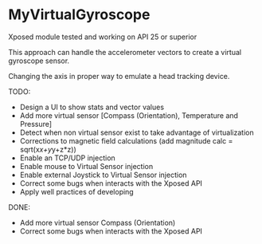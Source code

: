 # MyVirtualGyroscope
Xposed module tested and working on API 25 or superior

This approach can handle the accelerometer vectors to create a virtual gyroscope sensor.

Changing the axis in proper way to emulate a head tracking device.

TODO:

 - Design a UI to show stats and vector values
 - Add more virtual sensor [Compass (Orientation), Temperature and Pressure]
 - Detect when non virtual sensor exist to take advantage of virtualization
 - Corrections to magnetic field calculations (add magnitude calc = sqrt(x*x+y*y+z*z))
 - Enable an TCP/UDP injection
 - Enable mouse to Virtual Sensor injection
 - Enable external Joystick to Virtual Sensor injection
 - Correct some bugs when interacts with the Xposed API
 - Apply well practices of developing
 
DONE:

 - Add more virtual sensor Compass (Orientation)
 - Correct some bugs when interacts with the Xposed API
 
